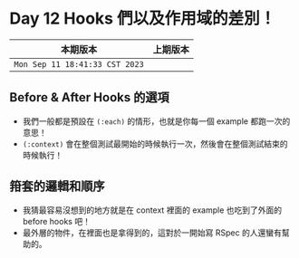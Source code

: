# Day 12 Hooks 們以及作用域的差別！

|本期版本|上期版本
|:---:|:---:|
`Mon Sep 11 18:41:33 CST 2023` |

## Before & After Hooks 的選項

* 我們一般都是預設在 `(:each)` 的情形，也就是你每一個 example 都跑一次的意思！
* `(:context)` 會在整個測試最開始的時候執行一次，然後會在整個測試結束的時候執行！

## 箝套的邏輯和順序

* 我猜最容易沒想到的地方就是在 context 裡面的 example 也吃到了外面的 before hooks 吧！
* 最外層的物件，在裡面也是拿得到的，這對於一開始寫 RSpec 的人還蠻有幫助的。


